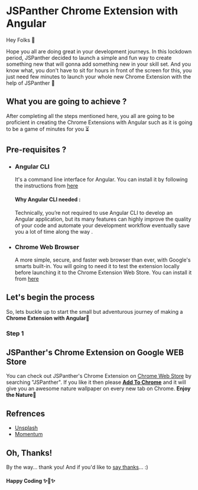 # JSPanther Chrome Extension with Angular

Hey Folks :wave:

Hope you all are doing great in your development journeys. 
In this lockdown period, JSPanther decided to launch a simple and fun way to create something new that will gonna add something new in your skill set. And you know what, you don't have to sit for hours in front of the screen for this, you just need few minutes to launch your whole new Chrome Extension with the help of JSPanther :slightly_smiling_face:

## What you are going to achieve ?
After completing all the steps mentioned here, you all are going to be proficient in creating the Chrome Extensions with Angular such as it is going to be a game of minutes for you :hourglass_flowing_sand:	

## Pre-requisites ?
* ### Angular CLI 
    It's a command line interface for Angular. You can install it by following the instructions from [here](https://cli.angular.io/)
    #### Why Angular CLI needed :
    Technically, you’re not required to use Angular CLI to develop an Angular application, but its many features can highly       improve the quality of your code and automate your development workflow eventually save you a lot of time along the way .
* ### Chrome Web Browser
    A more simple, secure, and faster web browser than ever, with Google's smarts built-in. You will going to need it to test the extension locally before launching it to the Chrome Extension Web Store. You can install it from [here](https://www.google.com/chrome/)

## Let's begin the process

So, lets buckle up to start the small but adventurous journey of making a <strong>Chrome Extension with Angular</strong>:rocket:
### Step 1

## JSPanther's Chrome Extension on Google WEB Store
You can check out JSPanther's Chrome Extension on [Chrome Web Store](https://chrome.google.com/webstore/category/extensions?hl=en) by searching "JSPanther". If you like it then please <strong>[Add To Chrome](https://chrome.google.com/webstore/detail/jspanther/ndcjllhdgddojandognggpbnfdjiomfn?hl=en)</strong> and it will give you an awesome nature wallpaper on every new tab on Chrome. <strong>Enjoy the Nature</strong>:sunrise:

## Refrences

* [Unsplash](https://unsplash.com/)
* [Momentum](https://chrome.google.com/webstore/detail/momentum/laookkfknpbbblfpciffpaejjkokdgca?hl=en)

## Oh, Thanks!
By the way... thank you! And if you'd like to [say thanks](https://saythanks.io/to/jspantherbd%40gmail.com)... :) 

#### Happy Coding ✨🍰✨
